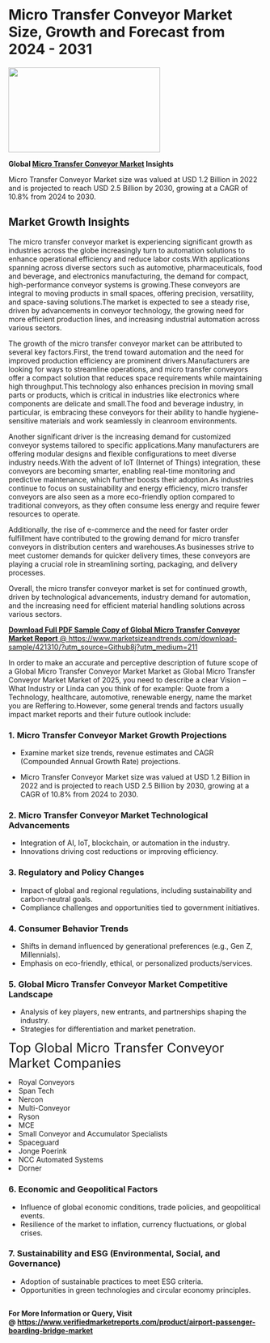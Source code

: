 <H1>Micro Transfer Conveyor Market Size, Growth and Forecast from 2024 - 2031</H1><img class="aligncenter size-medium wp-image-584254" src="https://thirdeyenews.in/wp-content/uploads/2024/09/Global-Market-Research-300x168.jpeg" alt="" width="300" height="168" /><p><strong>Global&nbsp;<a href="https://www.marketsizeandtrends.com/download-sample/421310/?utm_source=Github8j?utm_medium=211">Micro Transfer Conveyor Market</a> Insights</strong></p><p>Micro Transfer Conveyor Market size was valued at USD 1.2 Billion in 2022 and is projected to reach USD 2.5 Billion by 2030, growing at a CAGR of 10.8% from 2024 to 2030.</p><p><h2>Market Growth Insights</h2> <p>The micro transfer conveyor market is experiencing significant growth as industries across the globe increasingly turn to automation solutions to enhance operational efficiency and reduce labor costs.With applications spanning across diverse sectors such as automotive, pharmaceuticals, food and beverage, and electronics manufacturing, the demand for compact, high-performance conveyor systems is growing.These conveyors are integral to moving products in small spaces, offering precision, versatility, and space-saving solutions.The market is expected to see a steady rise, driven by advancements in conveyor technology, the growing need for more efficient production lines, and increasing industrial automation across various sectors.</p> <p><a href="#"></a></p> <p>The growth of the micro transfer conveyor market can be attributed to several key factors.First, the trend toward automation and the need for improved production efficiency are prominent drivers.Manufacturers are looking for ways to streamline operations, and micro transfer conveyors offer a compact solution that reduces space requirements while maintaining high throughput.This technology also enhances precision in moving small parts or products, which is critical in industries like electronics where components are delicate and small.The food and beverage industry, in particular, is embracing these conveyors for their ability to handle hygiene-sensitive materials and work seamlessly in cleanroom environments.</p> <p>Another significant driver is the increasing demand for customized conveyor systems tailored to specific applications.Many manufacturers are offering modular designs and flexible configurations to meet diverse industry needs.With the advent of IoT (Internet of Things) integration, these conveyors are becoming smarter, enabling real-time monitoring and predictive maintenance, which further boosts their adoption.As industries continue to focus on sustainability and energy efficiency, micro transfer conveyors are also seen as a more eco-friendly option compared to traditional conveyors, as they often consume less energy and require fewer resources to operate.</p> <p>Additionally, the rise of e-commerce and the need for faster order fulfillment have contributed to the growing demand for micro transfer conveyors in distribution centers and warehouses.As businesses strive to meet customer demands for quicker delivery times, these conveyors are playing a crucial role in streamlining sorting, packaging, and delivery processes.</p> <p>Overall, the micro transfer conveyor market is set for continued growth, driven by technological advancements, industry demand for automation, and the increasing need for efficient material handling solutions across various sectors.</p> <p><a href="#"></p><p><span class=""><strong>Download Full PDF Sample Copy of Global Micro Transfer Conveyor Market Report</strong> @ <a href="https://www.marketsizeandtrends.com/download-sample/421310/?utm_source=Github8j?utm_medium=211" target="_blank">https://www.marketsizeandtrends.com/download-sample/421310/?utm_source=Github8j?utm_medium=211</a></span></p><p>In order to make an accurate and perceptive description of future scope of a Global&nbsp;Micro Transfer Conveyor Market Market as Global&nbsp;Micro Transfer Conveyor Market Market of 2025, you need to describe a clear Vision &ndash; What Industry or Linda can you think of for example: Quote from a Technology, healthcare, automotive, renewable energy, name the market you are Reffering to.However, some general trends and factors usually impact market reports and their future outlook include:</p><h3>1.&nbsp;<strong>Micro Transfer Conveyor Market Growth Projections</strong></h3><ul><li>Examine market size trends, revenue estimates and CAGR (Compounded Annual Growth Rate) projections.</li><li><p>Micro Transfer Conveyor Market size was valued at USD 1.2 Billion in 2022 and is projected to reach USD 2.5 Billion by 2030, growing at a CAGR of 10.8% from 2024 to 2030.</p></li></ul><h3>2.&nbsp;<strong>Micro Transfer Conveyor Market Technological Advancements</strong></h3><ul><li>Integration of AI, IoT, blockchain, or automation in the industry.</li><li>Innovations driving cost reductions or improving efficiency.</li></ul><h3>3.&nbsp;<strong>Regulatory and Policy Changes</strong></h3><ul><li>Impact of global and regional regulations, including sustainability and carbon-neutral goals.</li><li>Compliance challenges and opportunities tied to government initiatives.</li></ul><h3>4.&nbsp;<strong>Consumer Behavior Trends</strong></h3><ul><li>Shifts in demand influenced by generational preferences (e.g., Gen Z, Millennials).</li><li>Emphasis on eco-friendly, ethical, or personalized products/services.</li></ul><h3>5.&nbsp;<strong>Global Micro Transfer Conveyor Market Competitive Landscape</strong></h3><ul><li>Analysis of key players, new entrants, and partnerships shaping the industry.</li><li>Strategies for differentiation and market penetration.</li></ul><p data-pm-slice="1 1 []"><span style="color: inherit; font-family: inherit; font-size: 25px;">Top Global Micro Transfer Conveyor Market Companies</span></p><div class="" data-test-id=""><p><li>Royal Conveyors</li><li> Span Tech</li><li> Nercon</li><li> Multi-Conveyor</li><li> Ryson</li><li> MCE</li><li> Small Conveyor and Accumulator Specialists</li><li> Spaceguard</li><li> Jonge Poerink</li><li> NCC Automated Systems</li><li> Dorner</li></p></div><h3>6.&nbsp;<strong>Economic and Geopolitical Factors</strong></h3><ul><li>Influence of global economic conditions, trade policies, and geopolitical events.</li><li>Resilience of the market to inflation, currency fluctuations, or global crises.</li></ul><h3>7.&nbsp;<strong>Sustainability and ESG (Environmental, Social, and Governance)</strong></h3><ul><li>Adoption of sustainable practices to meet ESG criteria.</li><li>Opportunities in green technologies and circular economy principles.</li></ul><h2><strong style="font-size: 14px;">For More Information or Query, Visit @&nbsp;</strong><a style="background-color: #ffffff; font-size: 14px;" href="https://www.marketsizeandtrends.com/report/micro-transfer-conveyor-market/" target="_blank">https://www.verifiedmarketreports.com/product/airport-passenger-boarding-bridge-market</a></h2>